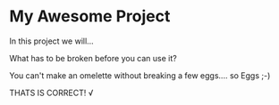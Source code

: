 # My Awesome Project

In this project we will...

What has to be broken before you can use it?

You can't make an omelette without breaking a few eggs.... so Eggs ;-) 

THATS IS CORRECT! √